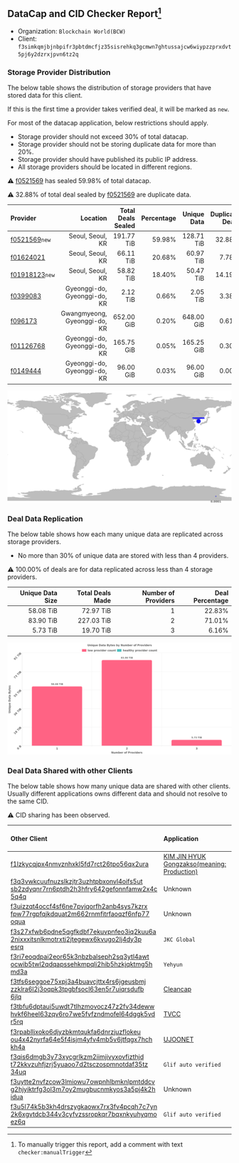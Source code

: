 ## DataCap and CID Checker Report[^1]
 - Organization: `Blockchain World(BCW)`
 - Client: `f3simkqmjbjnbpifr3pbtdmcfjz35sisrehkq3gcmwn7ghtussajcw6wiypzzprxdvt5pj6y2dzrxjpvn6tz2q`
### Storage Provider Distribution
The below table shows the distribution of storage providers that have stored data for this client.

If this is the first time a provider takes verified deal, it will be marked as `new`.

For most of the datacap application, below restrictions should apply.
 - Storage provider should not exceed 30% of total datacap.
 - Storage provider should not be storing duplicate data for more than 20%.
 - Storage provider should have published its public IP address.
 - All storage providers should be located in different regions.

⚠️ [f0521569](https://filfox.info/en/address/f0521569) has sealed 59.98% of total datacap.

⚠️ 32.88% of total deal sealed by [f0521569](https://filfox.info/en/address/f0521569) are duplicate data.

| Provider                                                    |                     Location | Total Deals Sealed | Percentage | Unique Data | Duplicate Deals |
| :---------------------------------------------------------- | ---------------------------: | -----------------: | ---------: | ----------: | --------------: |
| [f0521569](https://filfox.info/en/address/f0521569)`new`    |             Seoul, Seoul, KR |         191.77 TiB |     59.98% |  128.71 TiB |          32.88% |
| [f01624021](https://filfox.info/en/address/f01624021)       |             Seoul, Seoul, KR |          66.11 TiB |     20.68% |   60.97 TiB |           7.78% |
| [f01918123](https://filfox.info/en/address/f01918123)`new`  |             Seoul, Seoul, KR |          58.82 TiB |     18.40% |   50.47 TiB |          14.19% |
| [f0399083](https://filfox.info/en/address/f0399083)         | Gyeonggi-do, Gyeonggi-do, KR |           2.12 TiB |      0.66% |    2.05 TiB |           3.38% |
| [f096173](https://filfox.info/en/address/f096173)           | Gwangmyeong, Gyeonggi-do, KR |         652.00 GiB |      0.20% |  648.00 GiB |           0.61% |
| [f01126768](https://filfox.info/en/address/f01126768)       | Gyeonggi-do, Gyeonggi-do, KR |         165.75 GiB |      0.05% |  165.25 GiB |           0.30% |
| [f0149444](https://filfox.info/en/address/f0149444)         | Gyeonggi-do, Gyeonggi-do, KR |          96.00 GiB |      0.03% |   96.00 GiB |           0.00% |

![Provider Distribution](https://raw.githubusercontent.com/data-preservation-programs/filplus-checker-assets/main/filecoin-project/filecoin-plus-large-datasets/issues/166/1671093434760.png)
### Deal Data Replication
The below table shows how each many unique data are replicated across storage providers.
- No more than 30% of unique data are stored with less than 4 providers.

⚠️ 100.00% of deals are for data replicated across less than 4 storage providers.

| Unique Data Size | Total Deals Made | Number of Providers | Deal Percentage |
| ---------------: | ---------------: | ------------------: | --------------: |
|        58.08 TiB |        72.97 TiB |                   1 |          22.83% |
|        83.90 TiB |       227.03 TiB |                   2 |          71.01% |
|         5.73 TiB |        19.70 TiB |                   3 |           6.16% |

![Replication Distribution](https://raw.githubusercontent.com/data-preservation-programs/filplus-checker-assets/main/filecoin-project/filecoin-plus-large-datasets/issues/166/1671093435909.png)
### Deal Data Shared with other Clients
The below table shows how many unique data are shared with other clients.
Usually different applications owns different data and should not resolve to the same CID.

⚠️ CID sharing has been observed.

| Other Client                                                                                                                                                                                                              | Application                                                                                                                   | Total Deals Affected | Unique CIDs |          Verifier |
| :------------------------------------------------------------------------------------------------------------------------------------------------------------------------------------------------------------------------ | :---------------------------------------------------------------------------------------------------------------------------- | -------------------: | ----------: | ----------------: |
| [f1lzkycqjpx4nmvznhxkl5fd7rct26tpo56qx2ura](https://filfox.info/en/address/f1lzkycqjpx4nmvznhxkl5fd7rct26tpo56qx2ura)                                                                                                     | [KIM JIN HYUK Gongzakso\(meaning: Production\)](https://github.com/filecoin-project/filecoin-plus-large-datasets/issues/1038) |           131.71 TiB |       2,621 |   LDN v3 multisig |
| [f3q3vwkcuufnuzslkzjtr3uzhtpbxonvl4oifs5ut<br/>sb2zdyqnr7rn6ptdh2h3hfry642gefonnfamw2x4c<br/>5q4q](https://filfox.info/en/address/f3q3vwkcuufnuzslkzjtr3uzhtpbxonvl4oifs5utsb2zdyqnr7rn6ptdh2h3hfry642gefonnfamw2x4c5q4q) | Unknown                                                                                                                       |             2.06 TiB |           1 |           Unknown |
| [f3uizzqt4occf4sf6ne7pvjqorfh2anb4sys7kzrx<br/>fpw77rgpfqjkdquat2m662rnmfitrfaoqzf6nfp77<br/>oqua](https://filfox.info/en/address/f3uizzqt4occf4sf6ne7pvjqorfh2anb4sys7kzrxfpw77rgpfqjkdquat2m662rnmfitrfaoqzf6nfp77oqua) | Unknown                                                                                                                       |           448.00 GiB |          14 |           Unknown |
| [f3s27xfwb6pdne5qgfkdbf7ekuvpnfeo3iq2kuu6a<br/>2nixxxitsnlkmotrxtj2jtegewx6kvugo2lj4dy3p<br/>esrq](https://filfox.info/en/address/f3s27xfwb6pdne5qgfkdbf7ekuvpnfeo3iq2kuu6a2nixxxitsnlkmotrxtj2jtegewx6kvugo2lj4dy3pesrq) | `JKC Global`                                                                                                                  |           384.00 GiB |          12 |        Performive |
| [f3ri7eoqdpai2eor65k3nbzbalseph2sq3ytl4awt<br/>ocwib5twl2qdqapssehkmpqli2hib5hzkjqktmg5h<br/>md3a](https://filfox.info/en/address/f3ri7eoqdpai2eor65k3nbzbalseph2sq3ytl4awtocwib5twl2qdqapssehkmpqli2hib5hzkjqktmg5hmd3a) | `Yehyun`                                                                                                                      |           232.00 GiB |           8 |        Steve Song |
| [f3tfs6seggoe75xpj3a4buavcjttx4rs6jgeusbmj<br/>zzklra6l2j3oqpk3tpgbfsocl63en5r7uiqrsdufb<br/>6jlq](https://filfox.info/en/address/f3tfs6seggoe75xpj3a4buavcjttx4rs6jgeusbmjzzklra6l2j3oqpk3tpgbfsocl63en5r7uiqrsdufb6jlq) | [Cleancap](https://github.com/filecoin-project/filecoin-plus-client-onboarding/issues/784)                                    |            96.00 GiB |           1 |             stone |
| [f3tbfu6dptaui5uwdt7tlhzmovocz47z2fv34deww<br/>hvkf6heel63zqv6ro7we5fvfzndmofel64dggk5vd<br/>r5rq](https://filfox.info/en/address/f3tbfu6dptaui5uwdt7tlhzmovocz47z2fv34dewwhvkf6heel63zqv6ro7we5fvfzndmofel64dggk5vdr5rq) | [TVCC](https://github.com/filecoin-project/filecoin-plus-large-datasets/issues/117)                                           |            64.00 GiB |           1 |   LDN v3 multisig |
| [f3rpablljxoko6djyzbkmtqukfa6dnrzjuzflokeu<br/>ou4x42nyrfa64e5f4isjm4yfv4mb5v6jtfqgx7hch<br/>kh4a](https://filfox.info/en/address/f3rpablljxoko6djyzbkmtqukfa6dnrzjuzflokeuou4x42nyrfa64e5f4isjm4yfv4mb5v6jtfqgx7hchkh4a) | [UJOONET](https://github.com/filecoin-project/filecoin-plus-client-onboarding/issues/868)                                     |            64.00 GiB |           2 |      Dr. Ann Shin |
| [f3qis6dmgb3y73xycgrlkzm2iimjivyxovfizthjd<br/>t72kkvzuhfjzrj5yuaoo7d2tsczospmnotdaf35tz<br/>34uq](https://filfox.info/en/address/f3qis6dmgb3y73xycgrlkzm2iimjivyxovfizthjdt72kkvzuhfjzrj5yuaoo7d2tsczospmnotdaf35tz34uq) | `Glif auto verified`                                                                                                          |            32.00 GiB |           1 | Jonathan Schwartz |
| [f3uytte2nvfzcow3lmiowu7owpnhlbmknlpmtddcv<br/>g2hjyiktrfg3ol3m7oy2mugbucnmkyos3a5pj4k2h<br/>idua](https://filfox.info/en/address/f3uytte2nvfzcow3lmiowu7owpnhlbmknlpmtddcvg2hjyiktrfg3ol3m7oy2mugbucnmkyos3a5pj4k2hidua) | Unknown                                                                                                                       |            32.00 GiB |           1 |           Unknown |
| [f3u5l74k5b3kh4drszygkaowx7rx3fv4pcqh7c7yn<br/>2k6xgvtdcb344v3cyfvzssropkqr7bqxnkyuhyqmo<br/>ez6q](https://filfox.info/en/address/f3u5l74k5b3kh4drszygkaowx7rx3fv4pcqh7c7yn2k6xgvtdcb344v3cyfvzssropkqr7bqxnkyuhyqmoez6q) | `Glif auto verified`                                                                                                          |            28.00 GiB |           6 | Jonathan Schwartz |

[^1]: To manually trigger this report, add a comment with text `checker:manualTrigger`
